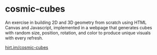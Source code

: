 # cosmic-cubes

An exercise in building 2D and 3D geometry from scratch using HTML Canvas and Javascript, implemented in a webpage that generates cubes with random size, position, rotation, and color to produce unique visuals with every refresh.

[hirt.im/cosmic-cubes](http://hirt.im/cosmic-cubes.html)

